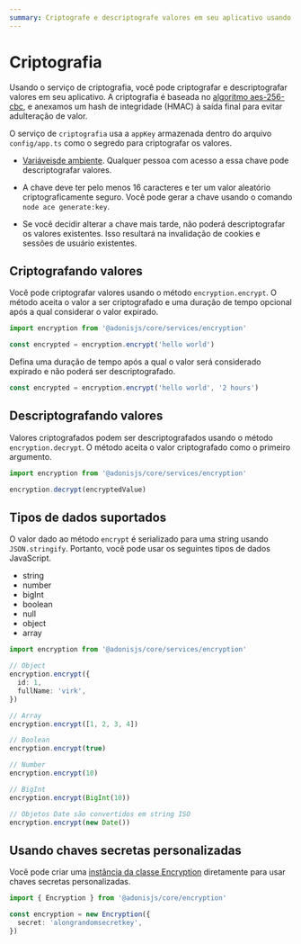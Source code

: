 ```yaml
---
summary: Criptografe e descriptografe valores em seu aplicativo usando o serviço de criptografia.
---
```


# Criptografia

Usando o serviço de criptografia, você pode criptografar e descriptografar valores em seu aplicativo. A criptografia é baseada no [algoritmo aes-256-cbc](https://www.n-able.com/blog/aes-256-encryption-algorithm), e anexamos um hash de integridade (HMAC) à saída final para evitar adulteração de valor.

O serviço de `criptografia` usa a `appKey` armazenada dentro do arquivo `config/app.ts` como o segredo para criptografar os valores.

- [Variáveis ​​de ambiente](../getting_started/environment_variables.md). Qualquer pessoa com acesso a essa chave pode descriptografar valores.

- A chave deve ter pelo menos 16 caracteres e ter um valor aleatório criptograficamente seguro. Você pode gerar a chave usando o comando `node ace generate:key`.

- Se você decidir alterar a chave mais tarde, não poderá descriptografar os valores existentes. Isso resultará na invalidação de cookies e sessões de usuário existentes.

## Criptografando valores

Você pode criptografar valores usando o método `encryption.encrypt`. O método aceita o valor a ser criptografado e uma duração de tempo opcional após a qual considerar o valor expirado.

```ts
import encryption from '@adonisjs/core/services/encryption'

const encrypted = encryption.encrypt('hello world')
```

Defina uma duração de tempo após a qual o valor será considerado expirado e não poderá ser descriptografado.

```ts
const encrypted = encryption.encrypt('hello world', '2 hours')
```

## Descriptografando valores

Valores criptografados podem ser descriptografados usando o método `encryption.decrypt`. O método aceita o valor criptografado como o primeiro argumento.

```ts
import encryption from '@adonisjs/core/services/encryption'

encryption.decrypt(encryptedValue)
```

## Tipos de dados suportados

O valor dado ao método `encrypt` é serializado para uma string usando `JSON.stringify`. Portanto, você pode usar os seguintes tipos de dados JavaScript.

- string
- number
- bigInt
- boolean
- null
- object
- array

```ts
import encryption from '@adonisjs/core/services/encryption'

// Object
encryption.encrypt({
  id: 1,
  fullName: 'virk',
})

// Array
encryption.encrypt([1, 2, 3, 4])

// Boolean
encryption.encrypt(true)

// Number
encryption.encrypt(10)

// BigInt
encryption.encrypt(BigInt(10))

// Objetos Date são convertidos em string ISO
encryption.encrypt(new Date())
```

## Usando chaves secretas personalizadas

Você pode criar uma [instância da classe Encryption](https://github.com/adonisjs/encryption/blob/main/src/encryption.ts) diretamente para usar chaves secretas personalizadas.

```ts
import { Encryption } from '@adonisjs/core/encryption'

const encryption = new Encryption({
  secret: 'alongrandomsecretkey',
})
```
